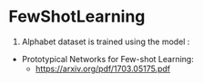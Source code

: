 # FewShotLearning

1. Alphabet dataset is trained using the model :
- Prototypical Networks for Few-shot Learning:
  - https://arxiv.org/pdf/1703.05175.pdf

